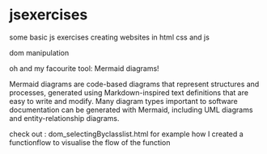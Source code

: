 # jsexercises

some basic js exercises
creating websites in html css and js

dom manipulation 

oh and my facourite tool: Mermaid diagrams!

Mermaid diagrams are code-based diagrams that represent structures and processes, generated using Markdown-inspired text definitions that are easy to write and modify. Many diagram types important to software documentation can be generated with Mermaid, including UML diagrams and entity-relationship diagrams.

check out : dom_selectingByclasslist.html for example how I created a functionflow to visualise the flow of the function
